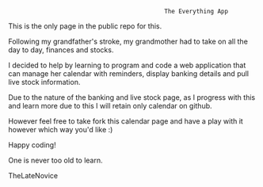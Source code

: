                                                 The Everything App

This is the only page in the public repo for this. 

Following my grandfather's stroke, my grandmother had to take on all the day to day, finances and stocks. 

I decided to help by learning to program and code a web application that can manage her calendar with reminders, display banking details and pull live stock information. 

Due to the nature of the banking and live stock page, as I progress with this and learn more due to this I will retain only calendar on github. 

However feel free to take fork this calendar page and have a play with it however which way you'd like :) 

Happy coding! 

One is never too old to learn. 

TheLateNovice 